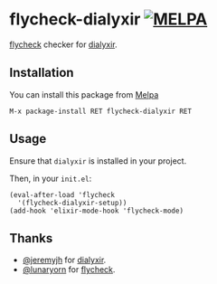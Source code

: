 # flycheck-dialyxir [![MELPA](https://melpa.org/packages/flycheck-dialyxir-badge.svg)](https://melpa.org/#/flycheck-dialyxir)

[flycheck][] checker for [dialyxir][].

## Installation

You can install this package from [Melpa][]

```
M-x package-install RET flycheck-dialyxir RET
```

## Usage

Ensure that `dialyxir` is installed in your project.

Then, in your `init.el`:

```elisp
(eval-after-load 'flycheck
  '(flycheck-dialyxir-setup))
(add-hook 'elixir-mode-hook 'flycheck-mode)
```

## Thanks

* [@jeremyjh][] for [dialyxir][].
* [@lunaryorn][] for [flycheck][].

[flycheck]: http://www.flycheck.org/
[dialyxir]: https://github.com/jeremyjh/dialyxir
[@jeremyjh]: https://github.com/jeremyjh
[@lunaryorn]: https://github.com/lunaryorn
[Melpa]: http://melpa.milkbox.net/
